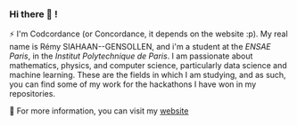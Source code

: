 ### Hi there 👋 !

⚡ I'm Codcordance (or Concordance, it depends on the website :p). My real name is Rémy SIAHAAN--GENSOLLEN, and i'm a student at the _ENSAE Paris_, in the _Institut Polytechnique de Paris_. I am passionate about mathematics, physics, and computer science, particularly data science and machine learning. These are the fields in which I am studying, and as such, you can find some of my work for the hackathons I have won in my repositories.

💬 For more information, you can visit my [website](https://remy-siahaan.com)
